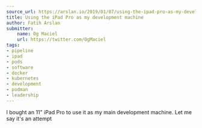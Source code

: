 ```yaml
---
source_url: https://arslan.io/2019/01/07/using-the-ipad-pro-as-my-development-machine/
title: Using the iPad Pro as my development machine
author: Fatih Arslan
submitter:
    name: Og Maciel
    url: https://twitter.com/OgMaciel
tags:
- pipeline
- ipad
- pods
- software
- docker
- kubernetes
- development
- podman
- leadership
---
```


I bought an 11" iPad Pro to use it as my main development machine. Let me say it's an attempt
